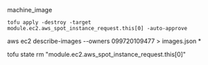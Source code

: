 machine_image


`tofu apply -destroy -target module.ec2.aws_spot_instance_request.this[0] -auto-approve`

aws ec2 describe-images --owners 099720109477 > images.json
* 
  
tofu state rm "module.ec2.aws_spot_instance_request.this[0]"

